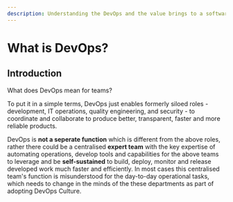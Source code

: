 ```yaml
---
description: Understanding the DevOps and the value brings to a software product.
---
```


# What is DevOps?

## Introduction

What does DevOps mean for teams? 

To put it in a simple terms, DevOps just enables formerly siloed roles - development, IT operations, quality engineering, and security - to coordinate and collaborate to produce better, transparent, faster and more reliable products. 

DevOps is **not a seperate function** which is different from the above roles, rather there could be a centralised **expert team** with the key expertise of automating operations, develop tools and capabilities for the above teams to leverage and be **self-sustained** to build, deploy, monitor and release developed work much faster and efficiently. In most cases this centralised team's function is misunderstood for the day-to-day operational tasks, which needs to change in the minds of the these departments as part of adopting DevOps Culture.








